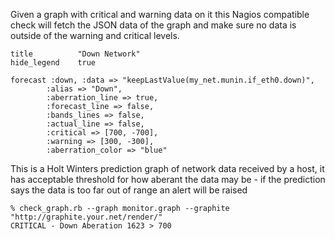 Given a graph with critical and warning data on it
this Nagios compatible check will fetch the JSON data
of the graph and make sure no data is outside of the
warning and critical levels.

	title          "Down Network"
	hide_legend    true

	forecast :down, :data => "keepLastValue(my_net.munin.if_eth0.down)",
			:alias => "Down",
			:aberration_line => true,
			:forecast_line => false,
			:bands_lines => false,
			:actual_line => false,
			:critical => [700, -700],
			:warning => [300, -300],
			:aberration_color => "blue"

This is a Holt Winters prediction graph of network data received
by a host, it has acceptable threshold for how aberant the data
may be - if the prediction says the data is too far out of range
an alert will be raised

    % check_graph.rb --graph monitor.graph --graphite "http://graphite.your.net/render/"
    CRITICAL - Down Aberation 1623 > 700

